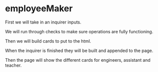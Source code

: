 # employeeMaker
First we will take in an inquirer inputs.

We will run through checks to make sure operations are fully functioning.

Then we will build cards to put to the html.

When the inquirer is finished they will be built and appended to the page.

Then the page will show the different cards for engineers, assistant and teacher.

